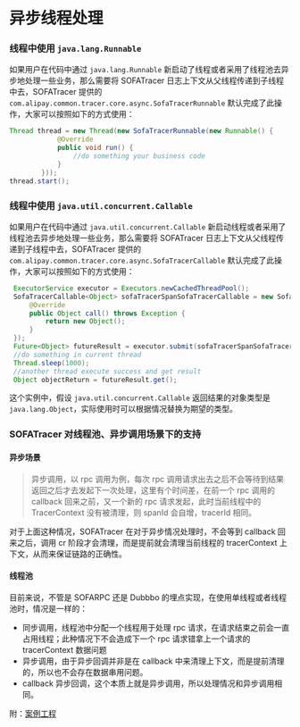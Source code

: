 # 异步线程处理

### 线程中使用 `java.lang.Runnable`

如果用户在代码中通过 `java.lang.Runnable` 新启动了线程或者采用了线程池去异步地处理一些业务，那么需要将 SOFATracer 日志上下文从父线程传递到子线程中去，SOFATracer 提供的 `com.alipay.common.tracer.core.async.SofaTracerRunnable` 默认完成了此操作，大家可以按照如下的方式使用：

```java
Thread thread = new Thread(new SofaTracerRunnable(new Runnable() {
            @Override
            public void run() {
                //do something your business code
            }
        }));
thread.start();
```

### 线程中使用 `java.util.concurrent.Callable`

如果用户在代码中通过 `java.util.concurrent.Callable` 新启动线程或者采用了线程池去异步地处理一些业务，那么需要将 SOFATracer 日志上下文从父线程传递到子线程中去，SOFATracer 提供的 `com.alipay.common.tracer.core.async.SofaTracerCallable` 默认完成了此操作，大家可以按照如下的方式使用：

```java
 ExecutorService executor = Executors.newCachedThreadPool();
 SofaTracerCallable<Object> sofaTracerSpanSofaTracerCallable = new SofaTracerCallable<Object>(new Callable<Object>() {
     @Override
     public Object call() throws Exception {
         return new Object();
     }
 });
 Future<Object> futureResult = executor.submit(sofaTracerSpanSofaTracerCallable);
 //do something in current thread
 Thread.sleep(1000);
 //another thread execute success and get result
 Object objectReturn = futureResult.get();
```

这个实例中，假设 `java.util.concurrent.Callable` 返回结果的对象类型是 `java.lang.Object`，实际使用时可以根据情况替换为期望的类型。

### SOFATracer 对线程池、异步调用场景下的支持

#### 异步场景

> 异步调用，以 rpc 调用为例，每次 rpc 调用请求出去之后不会等待到结果返回之后才去发起下一次处理，这里有个时间差，在前一个 rpc 调用的 callback 回来之前，又一个新的 rpc 请求发起，此时当前线程中的 TracerContext 没有被清理，则 spanId 会自增，tracerId 相同。

对于上面这种情况，SOFATracer 在对于异步情况处理时，不会等到 callback 回来之后，调用 cr 阶段才会清理，而是提前就会清理当前线程的 tracerContext 上下文，从而来保证链路的正确性。

#### 线程池

目前来说，不管是 SOFARPC 还是 Dubbbo 的埋点实现，在使用单线程或者线程池时，情况是一样的：

* 同步调用，线程池中分配一个线程用于处理 rpc 请求，在请求结束之前会一直占用线程；此种情况下不会造成下一个 rpc 请求错拿上一个请求的 tracerContext 数据问题
* 异步调用，由于异步回调并非是在 callback 中来清理上下文，而是提前清理的，所以也不会存在数据串用问题。
* callback 异步回调，这个本质上就是异步调用，所以处理情况和异步调用相同。

附：[案例工程](https://github.com/glmapper/sofa-tracer-concurrence-parent)
